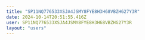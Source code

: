 ```yaml
---
title: "SP11NQ776533XSJA4JSMY8FYE8H3H68VBZHG27Y3R"
date: 2024-10-14T20:51:55.416Z
user: SP11NQ776533XSJA4JSMY8FYE8H3H68VBZHG27Y3R
layout: "users"
---
```

    